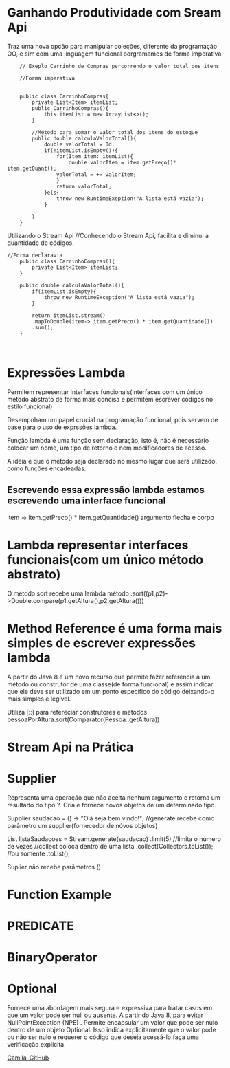 # Ganhando Produtividade com Sream Api

Traz uma nova opção para manipular coleções, 
diferente da programação OO, e sim com uma linguagem funcional
porgramamos de forma imperativa.

```
	// Exeplo Carrinho de Compras percorrendo o valor total dos itens
	
	//Forma imperativa


	public class CarrinhoCompras{
		private List<Item> itemList;
	    public CarrinhoCompras(){
			this.itemList = new ArrayList<>();
		}

		//Método para somar o valor total dos itens do estoque
		public double calculaValorTotal(){
			double valorTotal = 0d;
			if(!itemList.isEmpty()){
				for(Item item: itemList){
					double valorItem = item.getPreço()* item.getQuant();
				valorTotal = += valorItem;
				}
				return valorTotal;
			}els{
				throw new RuntimeExeption("A lista está vazia");
			}
			
		}
	}

```

Utilizando o Stream Api
//Conhecendo o Stream Api, facilita e diminui a quantidade de códigos.


 
```
//Forma declaravia
	public class CarrinhoCompras(){
		private List<Item> itemList;
	}

	public double calculaValorTotal(){
		if(itemList.isEmpty){
			throw new RuntimeException("A lista está vazia");
		}

		return itemList.stream()
		.mapToDouble(item-> item.getPreco() * item.getQuantidade())
		.sum();
	}



```

# Expressões Lambda

Permitem representar interfaces funcionais(interfaces com um único método abstrato de forma mais concisa e permitem escrever códigos no estilo funcional)

Desempnham um papel crucial na programação funcional, pois servem de base para o uso de exprssões lambda.

Função lambda é uma função sem declaração, isto é, não é necessário colocar um nome, um tipo de retorno e nem modificadores de acesso.

A idéia é que o método seja declarado no mesmo lugar que será utilizado.
como funções encadeadas.

## Escrevendo essa expressão lambda estamos escrevendo uma interface funcional

  item             ->            item.getPreco() * item.getQuantidade() 
  argumento     flecha    e      corpo

# Lambda representar interfaces funcionais(com um único método abstrato)

O método sort recebe uma lambda
método .sort((p1,p2)->Double.compare(p1.getAltura(),p2.getAltura()))

# Method Reference é uma forma mais simples de escrever expressões lambda

A partir do Java 8 é um novo recurso que permite fazer referência a um método ou construtor de uma classe(de forma funcional) e assim indicar que ele deve ser utilizado em um ponto específico do código deixando-o mais simples e legível.

Utiliza [::] para referêciar construtores e métodos
pessoaPorAltura.sort(Comparator(Pessoa::getAltura))

# Stream Api na Prática

# Supplier

Representa uma operação que não aceita nenhum argumento e retorna um resultado do tipo ?. Cria e fornece novos objetos de um determinado tipo.

Supplier<String> saudacao = () -> "Olá seja bem vindo!";
                                     //generate recebe como parâmetro um supplier(fornecedor de nóvos objetos)
 
 List<String> listaSaudacoes = Stream.generate(saudacao)
        .limit(5) //limita o número de vezes
		 //collect coloca dentro de uma lista
        .collect(Collectors.toList());
		//ou somente .toList();

Suplier não recebe parãmetros ()

# Function Example


# PREDICATE

# BinaryOperator

# Optional

Fornece uma abordagem mais segura e expressiva para tratar casos em que um valor pode ser null ou ausente. A partir do Java 8, para evitar NullPointException (NPE) . Permite encapsular um valor que pode ser nulo dentro de um objeto Optional. Isso indica explicitamente que o valor pode ou não ser nulo e requerer o código que deseja acessá-lo faça uma verificação explicita.


[Camila-GitHub](
https://github.com/digitalinnovationone/ganhando_produtividade_com_Stream_API_Java) 

